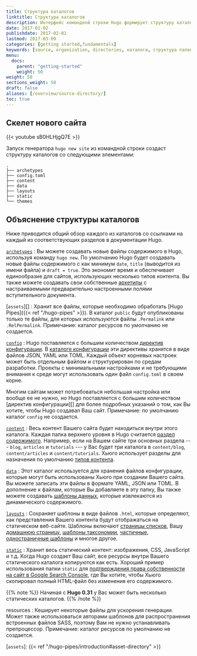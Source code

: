 ```yaml
---
title: Структура каталогов
linktitle: Структура каталогов
description: Интерфейс командной строки Hugo формирует структуру каталогов проекта, а затем берет этот единственный каталог и использует его в качестве входных данных для создания полного веб-сайта.
date: 2017-01-02
publishdate: 2017-02-01
lastmod: 2017-03-09
categories: [getting started,fundamentals]
keywords: [source, organization, directories, каталоги, структура папок, структура, организация, исходники]
menu:
  docs:
    parent: "getting-started"
    weight: 50
weight: 50
sections_weight: 50
draft: false
aliases: [/overview/source-directory/]
toc: true
---
```


## Скелет нового сайта

{{< youtube sB0HLHjgQ7E >}}

Запуск генератора `hugo new site` из командной строки создаст структуру каталогов со следующими элементами:

```
.
├── archetypes
├── config.toml
├── content
├── data
├── layouts
├── static
└── themes
```


## Объяснение структуры каталогов

Ниже приводится общий обзор каждого из каталогов со ссылками на каждый из соответствующих разделов в документации Hugo.

[`archetypes`](/content-management/archetypes/)
: Вы можете создавать новые файлы содержимого в Hugo, используя команду `hugo new`.
По умолчанию Hugo будет создавать новые файлы содержимого с как минимум `date`, `title` (выводится из имени файла) и `draft = true`. Это экономит время и обеспечивает единообразие для сайтов, использующих несколько типов контента. Вы также можете создавать свои собственные [архетипы][archetypes] с настраиваемыми предварительно настроенными полями вступительного документа.

[`assets`][]
: Хранит все файлы, которые необходимо обработать [Hugo Pipes]({{< ref "/hugo-pipes" >}}). В каталог `public` будут опубликованы только те файлы, для которых используются файлы `.Permalink` или `.RelPermalink`. Примечание: каталог ресурсов по умолчанию не создается.

[`config`](/getting-started/configuration/)
: Hugo поставляется с большим количеством [директив конфигурации](/getting-started/configuration/#all-variables-yaml).
В [каталоге конфигурации](/getting-started/configuration/#configuration-directory) эти директивы хранятся в виде файлов JSON, YAML или TOML. Каждый объект корневых настроек может быть отдельным файлом и структурирован по средам разработки.
Проекты с минимальными настройками и не требующими внимания к среде могут использовать один файл `config.toml` в своем корне.

Многим сайтам может потребоваться небольшая настройка или вообще ее не нужно, но Hugo поставляется с большим количеством [директив конфигурации][] для более подробных указаний о том, как Вы хотите, чтобы Hugo создавал Ваш сайт. Примечание: по умолчанию каталог `config` не создается.

[`content`][]
: Весь контент Вашего сайта будет находиться внутри этого каталога. Каждая папка верхнего уровня в Hugo считается [раздел содержимого][content section]. Например, если на Вашем сайте три основных раздела --- `blog`, `articles` и `tutorials` --- у Вас будет три каталога в `content/blog`, `content/articles` и `content/tutorials`. Хьюго использует разделы для назначения по умолчанию [типов контента][content types].

[`data`](/templates/data-templates/)
: Этот каталог используется для хранения файлов конфигурации, которые могут быть использованы Хьюго при создании Вашего сайта. Вы можете записать эти файлы в формате YAML, JSON или TOML. В дополнение к файлам, которые Вы добавляете в эту папку, Вы также можете создавать [шаблоны данных][data templates], которые извлекаются из динамического содержимого.

[`layouts`][]
: Сохраняет шаблоны в виде файлов `.html`, которые определяют, как представления Вашего контента будут отображаться на статическом веб-сайте. Шаблоны включают [страницы списков][lists], Вашу [домашнюю страницу][homepage], [шаблоны таксономии][taxonomy templates], [частичные][partials], [одностраничные шаблоны][singles] и многое другое.

[`static`][]
: Хранит весь статический контент: изображения, CSS, JavaScript и т.д. Когда Hugo создает Ваш сайт, все ресурсы внутри Вашего статического каталога копируются как есть. Хороший пример использования папки `static` для [подтверждения права собственности на сайт в Google Search Console][searchconsole], где Вы хотите, чтобы Хьюго скопировал полный HTML-файл без изменения его содержимого.

{{% note %}}
Начиная с **Hugo 0.31** у Вас может быть несколько статических каталогов.
{{% /note %}}

resources
: Кеширует некоторые файлы для ускорения генерации. Может также использоваться авторами шаблонов для распространения встроенных файлов SASS, поэтому Вам не нужно устанавливать препроцессор. Примечание: каталог ресурсов по умолчанию не создается.


[archetypes]: /content-management/archetypes/
[configuration directives]: /getting-started/configuration/#all-variables-yaml
[`content`]: /content-management/organization/
[content section]: /content-management/sections/
[content types]: /content-management/types/
[data templates]: /templates/data-templates/
[homepage]: /templates/homepage/
[`layouts`]: /templates/
[`static`]: /content-management/static-files/
[lists]: /templates/list/
[pagevars]: /variables/page/
[partials]: /templates/partials/
[searchconsole]: https://support.google.com/analytics/answer/1142414?hl=en
[singles]: /templates/single-page-templates/
[starters]: /tools/starter-kits/
[taxonomies]: /content-management/taxonomies/
[taxonomy templates]: /templates/taxonomy-templates/
[types]: /content-management/types/
[`assets`]: {{< ref "/hugo-pipes/introduction#asset-directory" >}}
